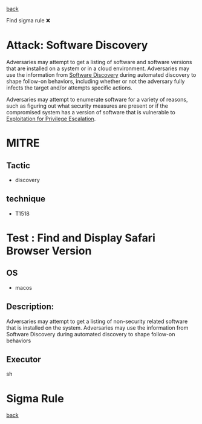 
[back](../index.md)

Find sigma rule :x: 

# Attack: Software Discovery 

Adversaries may attempt to get a listing of software and software versions that are installed on a system or in a cloud environment. Adversaries may use the information from [Software Discovery](https://attack.mitre.org/techniques/T1518) during automated discovery to shape follow-on behaviors, including whether or not the adversary fully infects the target and/or attempts specific actions.

Adversaries may attempt to enumerate software for a variety of reasons, such as figuring out what security measures are present or if the compromised system has a version of software that is vulnerable to [Exploitation for Privilege Escalation](https://attack.mitre.org/techniques/T1068).

# MITRE
## Tactic
  - discovery


## technique
  - T1518


# Test : Find and Display Safari Browser Version
## OS
  - macos


## Description:
Adversaries may attempt to get a listing of non-security related software that is installed on the system. Adversaries may use the information from Software Discovery during automated discovery to shape follow-on behaviors


## Executor
sh

# Sigma Rule


[back](../index.md)
